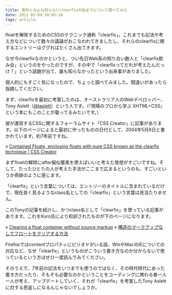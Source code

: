 ```yaml
---
title: 意外とみんな知らないclearfixの始まりについて調べてみた
date: 2011-03-09 10:05:14
tags: article,
---
```

floatを解除するためのCSSのテクニック通称「clearfix」。これまでも記法や考え方などについて数々の議論がおこなわれてきましたし、それらのclearfixに関するエントリーはググればたくさん出てきます。

なぜ今clearfixなのかというと、つい先日Web系の知り合い数人と「clearfix飲み会」というのをやったのですが、その中で「clearfixってだれが考えたんだっけ？」という話題が出て、誰も知らなかったという出来事がありました。

個人的にもすごく気になったので、ちょっと調べてみました。間違いがあったら指摘してください。

<!--more-->

まず、clearfixを最初に考案したのは、オーストラリア人のWebデベロッパー、Tony Aslett（<a href="http://twitter.com/#!/taslett">@taslett</a>）という人です。（『現場のプロから学ぶ XHTML+CSS』という本にもこのことが載ってるみたいです。）

彼が運営するCSSに関するフォーラムサイト「CSS Creator」に記事があります。以下のページによると最初に作ったものの日付として、2004年5月8日と書かれています。約7年前ですね。

&raquo; <a href="http://csscreator.com/attributes/containedfloat.php">Contained Floats, enclosing floats with pure CSS known as the clearfix technique | CSS Creator</a>

まずfloatの解除にafter擬似要素を使えばいいと考えた発想がすごいですね。そして、たったひとりの人が考えた手法がここまで広まるというのも、すごいというか奇跡のように感じます。

「clearfix」という言葉については、エントリーのタイトルに含まれているだけで、現在良く見るようなclass名としての「clearfix」という言葉は見当たりません。

このTonyの記事を紹介し、かつclass名として「clearfix」を使っている記事があります。これをKuro氏により和訳されたものが下のページになります。

&raquo; <a href="http://www.positioniseverything.net/easyclearing.html">Clearing a float container without source markup</a>
&raquo; <a href="http://www.kuroduction.com/doc/translation/position_is_everything/easyclearing.html">構造のマークアップなしでフロートをクリアする方法</a>

Firefoxではcontentプロパティにピリオドがいる話、WinやMacのIEについての対応など、なぜ「clearfix」というものがこういう書き方なのか分からないで使っているという方はぜひ一度読んでみてください。

そのうえで、7年前の記法をいつまでも使うのではなく、その時代時代にあった書き方だったり、そもそも必要なのかということをコーディングに携わる者一人一人が考え、アップデートしていく、それが「clearfix」を考案したTony Aslettに対する恩返しになるんじゃないでしょうか。